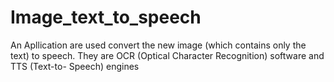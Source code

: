 # Image_text_to_speech
An Apllication are used convert the new image (which contains only the text) to speech. They are OCR (Optical Character Recognition) software and TTS (Text-to- Speech) engines
